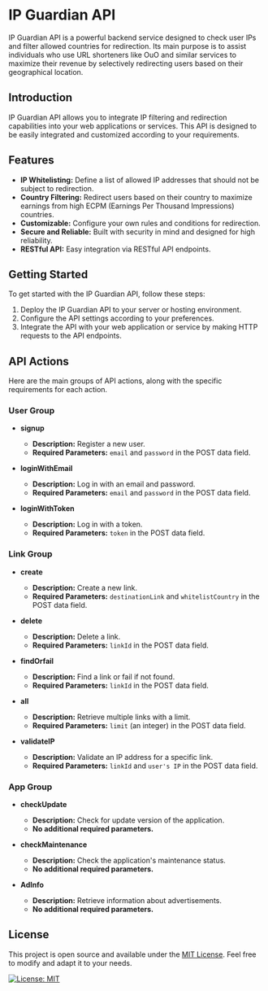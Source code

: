 # IP Guardian API

IP Guardian API is a powerful backend service designed to check user IPs and filter allowed countries for redirection. Its main purpose is to assist individuals who use URL shorteners like OuO and similar services to maximize their revenue by selectively redirecting users based on their geographical location.

## Introduction

IP Guardian API allows you to integrate IP filtering and redirection capabilities into your web applications or services. This API is designed to be easily integrated and customized according to your requirements.

## Features

- **IP Whitelisting:** Define a list of allowed IP addresses that should not be subject to redirection.
- **Country Filtering:** Redirect users based on their country to maximize earnings from high ECPM (Earnings Per Thousand Impressions) countries.
- **Customizable:** Configure your own rules and conditions for redirection.
- **Secure and Reliable:** Built with security in mind and designed for high reliability.
- **RESTful API:** Easy integration via RESTful API endpoints.

## Getting Started

To get started with the IP Guardian API, follow these steps:

1. Deploy the IP Guardian API to your server or hosting environment.
2. Configure the API settings according to your preferences.
3. Integrate the API with your web application or service by making HTTP requests to the API endpoints.

## API Actions

Here are the main groups of API actions, along with the specific requirements for each action.

### User Group

- **signup**
  - **Description:** Register a new user.
  - **Required Parameters:** `email` and `password` in the POST data field.

- **loginWithEmail**
  - **Description:** Log in with an email and password.
  - **Required Parameters:** `email` and `password` in the POST data field.

- **loginWithToken**
  - **Description:** Log in with a token.
  - **Required Parameters:** `token` in the POST data field.

### Link Group

- **create**
  - **Description:** Create a new link.
  - **Required Parameters:** `destinationLink` and `whitelistCountry` in the POST data field.

- **delete**
  - **Description:** Delete a link.
  - **Required Parameters:** `linkId` in the POST data field.

- **findOrfail**
  - **Description:** Find a link or fail if not found.
  - **Required Parameters:** `linkId` in the POST data field.

- **all**
  - **Description:** Retrieve multiple links with a limit.
  - **Required Parameters:** `limit` (an integer) in the POST data field.

- **validateIP**
  - **Description:** Validate an IP address for a specific link.
  - **Required Parameters:** `linkId` and `user's IP` in the POST data field.

### App Group

- **checkUpdate**
  - **Description:** Check for update version of the application.
  - **No additional required parameters.**

- **checkMaintenance**
  - **Description:** Check the application's maintenance status.
  - **No additional required parameters.**

- **AdInfo**
  - **Description:** Retrieve information about advertisements.
  - **No additional required parameters.**


## License

This project is open source and available under the [MIT License](LICENSE). Feel free to modify and adapt it to your needs.

[![License: MIT](https://img.shields.io/badge/License-MIT-blue.svg)](https://opensource.org/licenses/MIT)
